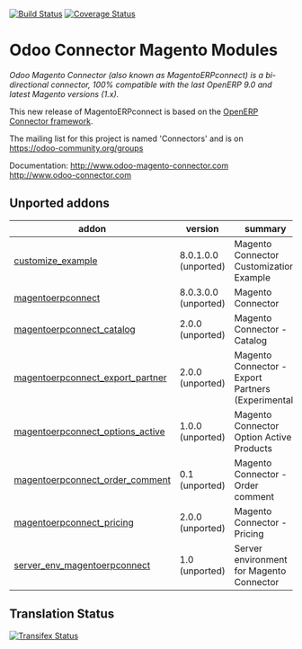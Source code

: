 [![Build Status](https://travis-ci.org/OCA/connector-magento.svg?branch=9.0)](https://travis-ci.org/OCA/connector-magento)
[![Coverage Status](https://coveralls.io/repos/OCA/connector-magento/badge.svg?branch=9.0)](https://coveralls.io/r/OCA/connector-magento?branch=9.0)

Odoo Connector Magento Modules
==============================

*Odoo Magento Connector (also known as MagentoERPconnect) is a bi-directional connector, 100% compatible with the last OpenERP 9.0 and latest Magento versions (1.x).*

This new release of MagentoERPconnect is based on the [OpenERP Connector framework](https://github.com/OCA/connector).

The mailing list for this project is named 'Connectors' and is on https://odoo-community.org/groups

Documentation:
http://www.odoo-magento-connector.com
http://www.odoo-connector.com

[//]: # (addons)

Unported addons
---------------
addon | version | summary
--- | --- | ---
[customize_example](customize_example/) | 8.0.1.0.0 (unported) | Magento Connector Customization Example
[magentoerpconnect](magentoerpconnect/) | 8.0.3.0.0 (unported) | Magento Connector
[magentoerpconnect_catalog](magentoerpconnect_catalog/) | 2.0.0 (unported) | Magento Connector - Catalog
[magentoerpconnect_export_partner](magentoerpconnect_export_partner/) | 2.0.0 (unported) | Magento Connector - Export Partners (Experimental)
[magentoerpconnect_options_active](magentoerpconnect_options_active/) | 1.0.0 (unported) | Magento Connector Option Active Products
[magentoerpconnect_order_comment](magentoerpconnect_order_comment/) | 0.1 (unported) | Magento Connector - Order comment
[magentoerpconnect_pricing](magentoerpconnect_pricing/) | 2.0.0 (unported) | Magento Connector - Pricing
[server_env_magentoerpconnect](server_env_magentoerpconnect/) | 1.0 (unported) | Server environment for Magento Connector

[//]: # (end addons)

Translation Status
------------------
[![Transifex Status](https://www.transifex.com/projects/p/OCA-connector-magento-9-0/chart/image_png)](https://www.transifex.com/projects/p/OCA-connector-magento-9-0)
